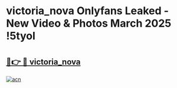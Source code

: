 # victoria_nova Onlyfans Leaked - New Video & Photos March 2025 !5tyol

# <h2><a href="https://237l7j.iuczelnia.edu.pl?title=victoria_nova&ref=5tyol">🔗👉 🔴 victoria_nova</a></h2>

[![acn](https://github.com/user-attachments/assets/0f9c940e-d8b0-45ae-aac7-cd30a18b3e1c)](https://237l7j.iuczelnia.edu.pl?title=victoria_nova&ref=5tyol)

